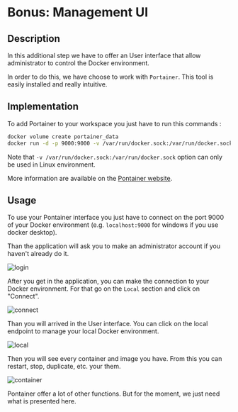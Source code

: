 # Bonus: Management UI

## Description

In this additional step we have to offer an User interface that allow administrator to control the Docker environment.

In order to do this, we have choose to work with `Portainer`. This tool is easily installed and really intuitive.

## Implementation

To add Portainer to your workspace you just have to run this commands :

```bash
docker volume create portainer_data
docker run -d -p 9000:9000 -v /var/run/docker.sock:/var/run/docker.sock -v portainer_data:/data portainer/portainer
```

Note that `-v /var/run/docker.sock:/var/run/docker.sock` option can only be used in Linux environment.

More information are available on the [Pontainer website](<https://www.portainer.io/>).

## Usage

To use your Pontainer interface you just have to connect on the port 9000 of your Docker environment (e.g. `localhost:9000` for windows if you use docker desktop).

Than the application will ask you to make an administrator account if you haven't already do it.

![login](/img/login.png)

After you get in the application, you can make the connection to your Docker environment. For that go on the `Local` section and click on "Connect".

![connect](/img/connect.png)

Than you will arrived in the User interface. You can click on the local endpoint to manage your local Docker environment.

![local](/img/local.png)

Then you will see every container and image you have. From this you can restart, stop, duplicate, etc. your them.

![container](/img/container.png)

Pontainer offer a lot of other functions. But for the moment, we just need what is presented here.